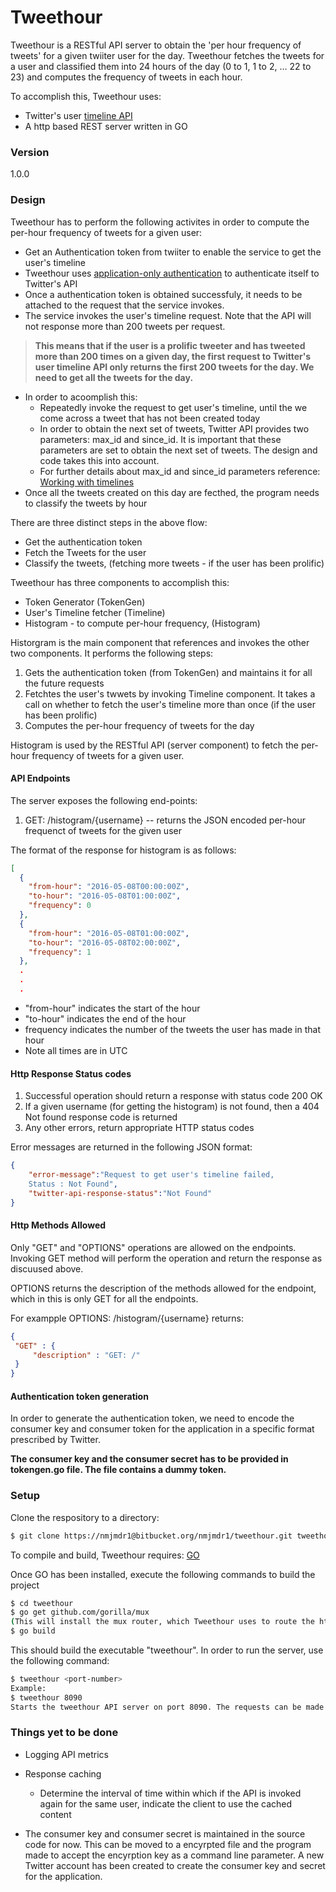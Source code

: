 # Tweethour

Tweethour is a RESTful API server to obtain the 'per hour frequency of tweets' for a given twiiter user for the day. Tweethour fetches the tweets for a user and classified them into 24 hours of the day (0 to 1, 1 to 2, ... 22 to 23) and computes the frequency of tweets in each hour.

To accomplish this, Tweethour uses:

  - Twitter's user [timeline API][timeline-api]
  - A http based REST server written in GO



### Version
1.0.0

### Design

Tweethour has to perform the following activites in order to compute the per-hour frequency of tweets for a given user:

* Get an Authentication token from twiiter to enable the service to get the user's timeline
* Tweethour uses [application-only authentication][app-only-auth] to authenticate itself to Twitter's API
* Once a authentication token is obtained successfuly, it needs to be attached to the request that the service invokes.
* The service invokes the user's timeline request. Note that the API will not response more than 200 tweets per request.
> **This means that if the user is a prolific tweeter and has tweeted more than 200 times on a given day, the first request to Twitter's user timeline API only returns the first 200 tweets for the day. We need to get all the tweets for the day.** 
* In order to acoomplish this:
  * Repeatedly invoke the request to get user's timeline, until the we come across a tweet that has not been created today
  * In order to obtain the next set of tweets, Twitter API provides two parameters: max_id and since_id. It is important that these parameters are set to obtain the next set of tweets. The design and code takes this into account.
  * For further details about max_id and since_id parameters reference: [Working with timelines][work-tl]
* Once all the tweets created on this day are fecthed, the program needs to classify the tweets by hour

There are three distinct steps in the above flow:

  - Get the authentication token
  - Fetch the Tweets for the user
  - Classify the tweets, (fetching more tweets - if the user has been prolific)

Tweethour has three components to accomplish this:

  - Token Generator (TokenGen)
  - User's Timeline fetcher (Timeline)
  - Histogram - to compute per-hour frequency, (Histogram)

Historgram is the main component that references and invokes the other two components. It performs the following steps:
1. Gets the authentication token (from TokenGen) and maintains it for all the future requests
2. Fetchtes the user's twwets by invoking Timeline component. It takes a call on whether to fetch the user's timeline more than once (if the user has been prolific) 
3. Computes the per-hour frequency of tweets for the day

Histogram is used by the RESTful API (server component) to fetch the per-hour frequency of tweets for a given user.

#### API Endpoints

The server exposes the following end-points:

1. GET: /histogram/{username} -- returns the JSON encoded per-hour frequenct of tweets for the given user

The format of the response for histogram is as follows:
```json
[
  {
    "from-hour": "2016-05-08T00:00:00Z",
    "to-hour": "2016-05-08T01:00:00Z",
    "frequency": 0
  },
  {
    "from-hour": "2016-05-08T01:00:00Z",
    "to-hour": "2016-05-08T02:00:00Z",
    "frequency": 1
  },
  .
  .
  .
```

* "from-hour" indicates the start of the hour
* "to-hour" indicates the end of the hour
* frequency indicates the number of the tweets the user has made in that hour
* Note all times are in UTC

#### Http Response Status codes

1. Successful operation should return a response with status code 200 OK
2. If a given username (for getting the histogram) is not found, then a 404 Not found response code is returned
3. Any other errors, return appropriate HTTP status codes

Error messages are returned in the following JSON format:
```json
{
    "error-message":"Request to get user's timeline failed, 
    Status : Not Found",
    "twitter-api-response-status":"Not Found"
}
```

#### Http Methods Allowed
Only "GET" and "OPTIONS" operations are allowed on the endpoints. Invoking GET method will perform the operation and return the response as discuused above. 

OPTIONS returns the description of the methods allowed for the endpoint, which in this is only GET for all the endpoints. 

For exampple OPTIONS: /histogram/{username} returns:

```json
{
 "GET" : {
     "description" : "GET: /"
 }
}
```

#### Authentication token generation

In order to generate the authentication token, we need to encode the consumer key and consumer token for the application in a specific format prescribed by Twitter.

**The consumer key and the consumer secret has to be provided in tokengen.go file. The file contains a dummy token.**


### Setup

Clone the respository to a directory:
```sh
$ git clone https://nmjmdr1@bitbucket.org/nmjmdr1/tweethour.git tweethour
```
To compile and build, Tweethour requires: [GO](https://golang.org/) 

Once GO has been installed, execute the following commands to build the project

```sh
$ cd tweethour
$ go get github.com/gorilla/mux
(This will install the mux router, which Tweethour uses to route the http requests)
$ go build
```

This should build the executable "tweethour". In order to run the server, use the following command:


```sh
$ tweethour <port-number> 
Example:
$ tweethour 8090
Starts the tweethour API server on port 8090. The requests can be made to http://localhost:8090/
```

### Things yet to be done

* Logging API metrics
* Response caching 
  * Determine the interval of time within which if the API is invoked again for the same user, indicate the client to use the cached content  
* The consumer key and consumer secret is maintained in the source code for now. This can be moved to a encyrpted file and the program made to accept the encyrption key as a command line parameter.  A new Twitter account has been created to create the consumer key and secret for the application.




   [timeline-api]: https://dev.twitter.com/rest/reference/get/statuses/user_timeline
   [app-only-auth]: https://dev.twitter.com/oauth/application-only
   [work-tl]: https://dev.twitter.com/rest/public/timelines
   
   